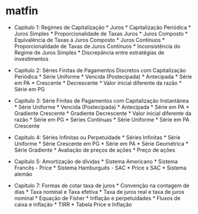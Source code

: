 # matfin

* Capitulo 1: Regimes de Capitalização
        * Juros
        * Capitalização Periódica
                * Juros Simples
                        * Proporcionalidade de  Taxas Juros
                * Juros Composto
                        * Equivalência de Taxas a Juros Composto
                * Juros Contínuos
                        * Proporcionalidade de Taxas de Juros Contínuos
        * Inconsistência do Regime de Juros Simples
                * Discrepância entre estratégias de investimentos


* Capítulo 2: Séries Finitas de Pagamentos Discretos com Capitalização Periódica
        * Série Uniforme
                * Vencida (Postecipada)
                * Antecipada
        * Série em PA
                * Crescente
                * Decrescente
                * Valor inicial diferente da razão
        * Série em PG

* Capítulo 3: Série Finitas de Pagamentos com Capitalização Instantânea
        * Série Uniforme
                * Vencida (Postecipada)
                * Antecipada
        * Série em PA
                * Gradiente Crescente
                * Gradiente Decrescente
                * Valor inicial diferente da razão
        * Série em PG
        * Séries Contínuas
                * Série Uniforme
                * Série em PA Crescente

* Capítulo 4: Séries Infinitas ou Perpetuidade
        * Séries Infinitas
                * Série Uniforme
                * Série Crescente em PG
                * Série em PA
                * Série Geométrica
                * Série Gradiente
        * Avaliação de preços de ações
                * Preço de ações
* Capítulo 5: Amortização de dívidas
        * Sistema Americano
        * Sistema Francês - Price
        * Sistema Hamburguês - SAC
        * Price x SAC
        * Sistema alemão
* Capítulo 7: Formas de cotar taxa de juros
        * Convenção na contagem de dias
        * Taxa nominal e Taxa efetiva
        * Taxa de juros real e taxa de juros nominal
                * Equação de Fisher
        * Inflação e perpetuidades
                * Fluxos de caixa e inflação
        * TIRR
        * Tabela Price e Inflação

